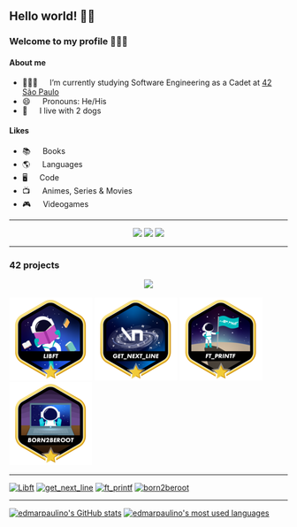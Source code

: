 ## Hello world! 👋🏾
### Welcome to my profile 🙋🏾‍♂️
#### About me  
- 👨🏾‍🚀 &emsp; I’m currently studying Software Engineering as a Cadet at [42 São Paulo](https://www.42sp.org.br/)
- 😄 &emsp; Pronouns: He/His
- 🐶 &emsp; I live with 2 dogs

#### Likes
-  📚 &emsp; Books
-  🌎 &emsp; Languages
-  🖥️ &emsp; Code
-  📺 &emsp; Animes, Series & Movies
-  🎮 &emsp; Videogames

---
<p align="center">
 <a href = "mailto:edmarpaulino9@gmail.com"><img src="https://img.shields.io/badge/-Gmail-%23333?style=for-the-badge&logo=gmail&logoColor=white" target="_blank"></a>
  <a href="https://www.linkedin.com/in/edmarpaulino/" target="_blank"><img src="https://img.shields.io/badge/-LinkedIn-%230077B5?style=for-the-badge&logo=linkedin&logoColor=white" target="_blank"></a>
  <a href="https://www.instagram.com/edmarpaulino9/" target="_blank"><img src="https://img.shields.io/badge/-Instagram-%23E4405F?style=for-the-badge&logo=instagram&logoColor=white" target="_blank"></a>
 </p>
 
---

### 42 projects
<p align="center"><img src="https://badge42.herokuapp.com/api/stats/edpaulin?cursus=42cursus&privacyEmail=true&privacyName=true"> </p>

<a href=https://github.com/edmarpaulino/libft><img src="https://github.com/edmarpaulino/42projects_pics/blob/master/libftm.png"></a>
<a href=https://github.com/edmarpaulino/get_next_line><img src="https://github.com/edmarpaulino/42projects_pics/blob/master/get_next_linem.png"></a>
<a href=https://github.com/edmarpaulino/ft_printf><img src="https://github.com/edmarpaulino/42projects_pics/blob/master/ft_printfm.png"></a>
<a href=https://github.com/edmarpaulino/born2beroot><img src="https://github.com/edmarpaulino/42projects_pics/blob/master/born2berootm.png"></a>

---
 
[![Libft](https://github-readme-stats.vercel.app/api/pin/?username=edmarpaulino&repo=libft&theme=tokyonight&hide_border=true)](https://github.com/edmarpaulino/libft)
[![get_next_line](https://github-readme-stats.vercel.app/api/pin/?username=edmarpaulino&repo=get_next_line&theme=tokyonight&hide_border=true)](https://github.com/edmarpaulino/get_next_line)
[![ft_printf](https://github-readme-stats.vercel.app/api/pin/?username=edmarpaulino&repo=ft_printf&theme=tokyonight&hide_border=true)](https://github.com/edmarpaulino/ft_printf)
[![born2beroot](https://github-readme-stats.vercel.app/api/pin/?username=edmarpaulino&repo=born2beroot&theme=tokyonight&hide_border=true)](https://github.com/edmarpaulino/born2beroot)

---

[![edmarpaulino's GitHub stats](https://github-readme-stats.vercel.app/api?username=edmarpaulino&count_private=true&show_icons=true&hide=issues&hide_border=true&theme=tokyonight)](https://github.com/edmarpaulino?tab=repositories)
[![edmarpaulino's most used languages](https://github-readme-stats.vercel.app/api/top-langs/?username=edmarpaulino&layout=compact&hide_border=true&theme=tokyonight)](https://github.com/edmarpaulino?tab=repositories)
